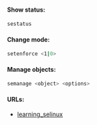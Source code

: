 #### Show status:
```bash
sestatus
```

#### Change mode:
```bash
setenforce <1|0>
```

#### Manage objects:
```bash
semanage <object> <options>
```

#### URLs:
- [learning_selinux](https://docs.rockylinux.org/guides/security/learning_selinux/)
